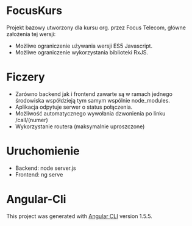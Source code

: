 # FocusKurs
Projekt bazowy utworzony dla kursu org. przez Focus Telecom, główne założenia tej wersji:

* Możliwe ograniczenie używania wersji ES5 Javascript.
* Możliwe ograniczenie wykorzystania biblioteki RxJS.

# Ficzery
* Zarówno backend jak i frontend zawarte są w ramach jednego środowiska współdzieją tym samym wspólnie node_modules.
* Aplikacja odpytuje serwer o status połączenia.
* Możliwość automatycznego wywołania dzwonienia po linku /call/(numer)
* Wykorzystanie routera (maksymalnie uproszczone)

# Uruchomienie
* Backend: node server.js
* Frontend: ng serve


# Angular-Cli
This project was generated with [Angular CLI](https://github.com/angular/angular-cli) version 1.5.5.

